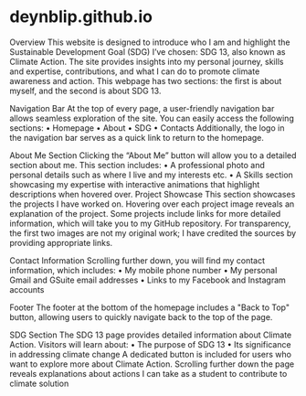 # deynblip.github.io

Overview
This website is designed to introduce who I am and highlight the Sustainable Development Goal (SDG) I’ve chosen: SDG 13, also known as Climate Action. The site provides insights into my personal journey, skills and expertise, contributions, and what I can do to promote climate awareness and action. This webpage has two sections: the first is about myself, and the second is about SDG 13.

Navigation Bar
At the top of every page, a user-friendly navigation bar allows seamless exploration of the site. You can easily access the following sections:
•	Homepage 
•	About
•	SDG
•	Contacts
Additionally, the logo in the navigation bar serves as a quick link to return to the homepage.

About Me Section 
Clicking the “About Me” button will allow you to a detailed section about me. This section includes:
•	 A professional photo and personal details such as where I live and my interests etc.
•	A Skills section showcasing my expertise with interactive animations that highlight descriptions when hovered over.
Project Showcase
This section showcases the projects I have worked on. Hovering over each project image reveals an explanation of the project. Some projects include links for more detailed information, which will take you to my GitHub repository. For transparency, the first two images are not my original work; I have credited the sources by providing appropriate links.

Contact Information
Scrolling further down, you will find my contact information, which includes:
•	My mobile phone number
•	My personal Gmail and GSuite email addresses
•	Links to my Facebook and Instagram accounts

Footer
The footer at the bottom of the homepage includes a "Back to Top" button, allowing users to quickly navigate back to the top of the page.

SDG Section
The SDG 13 page provides detailed information about Climate Action. Visitors will learn about:
•	The purpose of SDG 13
•	Its significance in addressing climate change
A dedicated button is included for users who want to explore more about Climate Action. Scrolling further down the page reveals explanations about actions I can take as a student to contribute to climate solution
